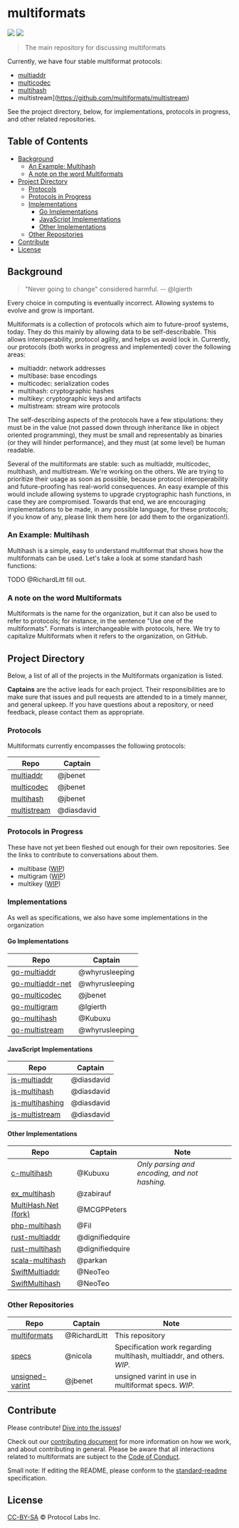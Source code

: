 # multiformats

[![](https://img.shields.io/badge/made%20by-Protocol%20Labs-blue.svg?style=flat-square)](http://ipn.io)
[![](https://img.shields.io/badge/freenode-%23ipfs-blue.svg?style=flat-square)](http://webchat.freenode.net/?channels=%23ipfs)

> The main repository for discussing multiformats

Currently, we have four stable multiformat protocols:

- [multiaddr](https://github.com/multiformats/multiaddr)
- [multicodec](https://github.com/multiformats/multicodec)
- [multihash](https://github.com/multiformats/multihash)
- multistream](https://github.com/multiformats/multistream)

See the project directory, below, for implementations, protocols in progress, and other related repositories.

## Table of Contents

- [Background](#background)
  - [An Example: Multihash](#an-example-multihash)
  - [A note on the word Multiformats](#a-note-on-the-word-multiformats)
- [Project Directory](#project-directory)
  - [Protocols](#protocols)
  - [Protocols in Progress](#protocols-in-progress)
  - [Implementations](#implementations)
    - [Go Implementations](#go-implementations)
    - [JavaScript Implementations](#javascript-implementations)
    - [Other Implementations](#other-implementations)
  - [Other Repositories](#other-repositories)
- [Contribute](#contribute)
- [License](#license)

## Background

> "Never going to change" considered harmful.
> -- @lgierth

Every choice in computing is eventually incorrect. Allowing systems to evolve and grow is important.

Multiformats is a collection of protocols which aim to future-proof systems, today. They do this mainly by allowing data to be self-describable. This allows interoperability, protocol agility, and helps us avoid lock in. Currently, our protocols (both works in progress and implemented) cover the following areas:

- multiaddr: network addresses
- multibase: base encodings
- multicodec: serialization codes
- multihash: cryptographic hashes
- multikey: cryptographic keys and artifacts
- multistream: stream wire protocols

The self-describing aspects of the protocols have a few stipulations: they must be in the value (not passed down through inheritance like in object oriented programming), they must be small and representably as binaries (or they will hinder performance), and they must (at some level) be human readable.

Several of the multiformats are stable: such as multiaddr, multicodec, multihash, and multistream. We're working on the others. We are trying to prioritize their usage as soon as possible, because protocol interoperability and future-proofing has real-world consequences. An easy example of this would include allowing systems to upgrade cryptographic hash functions, in case they are compromised. Towards that end, we are encouraging implementations to be made, in any possible language, for these protocols; if you know of any, please link them here (or add them to the organization!).

### An Example: Multihash

Multihash is a simple, easy to understand multiformat that shows how the multiformats can be used. Let's take a look at some standard hash functions:

TODO @RichardLitt fill out.

### A note on the word Multiformats

Multiformats is the name for the organization, but it can also be used to refer to protocols; for instance, in the sentence "Use one of the multiformats". Formats is interchangeable with protocols, here. We try to capitalize Multiformats when it refers to the organization, on GitHub.

## Project Directory

Below, a list of all of the projects in the Multiformats organization is listed.

**Captains** are the active leads for each project. Their responsibilities are to make sure that issues and pull requests are attended to in a timely manner, and general upkeep. If you have questions about a repository, or need feedback, please contact them as appropriate.

### Protocols

Multiformats currently encompasses the following protocols:

| Repo | Captain |
|------|---------|
| [multiaddr](https://github.com/multiformats/multiaddr)| @jbenet |
| [multicodec](https://github.com/multiformats/multicodec)| @jbenet |
| [multihash](https://github.com/multiformats/multihash)| @jbenet |
| [multistream](https://github.com/multiformats/multistream)| @diasdavid |

### Protocols in Progress

These have not yet been fleshed out enough for their own repositories. See the links to contribute to conversations about them.

- multibase ([WIP](https://github.com/ipfs/specs/issues/130))
- multigram ([WIP](https://github.com/ipfs/specs/pull/123))
- multikey ([WIP](https://github.com/ipfs/specs/issues/58))

### Implementations

As well as specifications, we also have some implementations in the organization

#### Go Implementations

| Repo | Captain |
|------|-------------------|
| [go-multiaddr](https://github.com/multiformats/go-multiaddr)| @whyrusleeping |
| [go-multiaddr-net](https://github.com/multiformats/go-multiaddr-net)| @whyrusleeping |
| [go-multicodec](https://github.com/multiformats/go-multicodec)| @jbenet |
| [go-multigram](https://github.com/multiformats/go-multigram)| @lgierth |
| [go-multihash](https://github.com/multiformats/go-multihash)| @Kubuxu |
| [go-multistream](https://github.com/multiformats/go-multistream)| @whyrusleeping |

#### JavaScript Implementations

| Repo | Captain |
|------|-------------------|
| [js-multiaddr](https://github.com/multiformats/js-multiaddr)| @diasdavid |
| [js-multihash](https://github.com/multiformats/js-multihash)| @diasdavid |
| [js-multihashing](https://github.com/multiformats/js-multihashing)| @diasdavid |
| [js-multistream](https://github.com/multiformats/js-multistream)| @diasdavid |

#### Other Implementations

| Repo | Captain | Note |
|------|---------|------|
| [c-multihash](https://github.com/multiformats/c-multihash) | @Kubuxu | _Only parsing and encoding, and not hashing._ |
| [ex_multihash](https://github.com/multiformats/ex_multihash)| @zabirauf | |
| [MultiHash.Net (fork)](https://github.com/multiformats/MultiHash.Net)| @MCGPPeters | |
| [php-multihash](https://github.com/multiformats/php-multihash)| @Fil | |
| [rust-multiaddr](https://github.com/multiformats/rust-multiaddr)| @dignifiedquire | |
| [rust-multihash](https://github.com/multiformats/rust-multihash)| @dignifiedquire | |
| [scala-multihash](https://github.com/multiformats/scala-multihash)| @parkan | |
| [SwiftMultiaddr](https://github.com/multiformats/SwiftMultiaddr)| @NeoTeo | |
| [SwiftMultihash](https://github.com/multiformats/SwiftMultihash)| @NeoTeo | |

### Other Repositories

| Repo | Captain | Note |
|------|---------|------|
| [multiformats](https://github.com/multiformats/multiformats)| @RichardLitt | This repository |
| [specs](https://github.com/multiformats/specs)| @nicola | Specification work regarding multihash, multiaddr, and others. _WIP._ |
| [unsigned-varint](https://github.com/multiformats/unsigned-varint) | @jbenet | unsigned varint in use in multiformat specs. _WIP._ |

## Contribute

Please contribute! [Dive into the issues](https://github.com/multiformats/multiformats/issues)!

Check out our [contributing document](contributing.md) for more information on how we work, and about contributing in general. Please be aware that all interactions related to multiformats are subject to the [Code of Conduct](code-of-conduct.md).

Small note: If editing the README, please conform to the [standard-readme](https://github.com/RichardLitt/standard-readme) specification.

## License

[CC-BY-SA](LICENSE) © Protocol Labs Inc.
